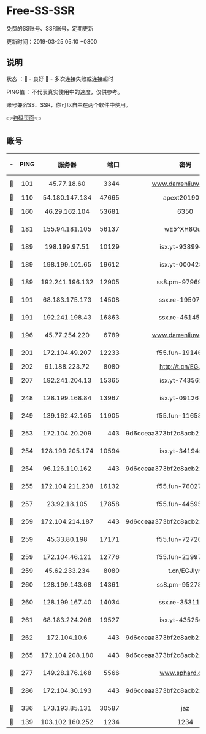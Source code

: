 # Free-SS-SSR

免费的SS账号、SSR账号，定期更新

更新时间：2019-03-25 05:10 +0800

## 说明

状态     ：🙂 - 良好 🙁 - 多次连接失败或连接超时

PING值   ：不代表真实使用中的速度，仅供参考。

账号兼容SS、SSR，你可以自由在两个软件中使用。

👉[扫码页面](https://liesauer.github.io/Free-SS-SSR/)👈

## 账号

|-|PING|服务器|端口|密码|加密方式|区域|
|:----:|:----:|:-----:|-----:|:----:|:----:|:----:|
|🙂|101|45.77.18.60|3344|www.darrenliuwei.com|aes-256-cfb|JP|
|🙂|110|54.180.147.134|47665|apext2019001|chacha20|KR|
|🙂|160|46.29.162.104|53681|6350|aes-128-ctr|RU|
|🙂|181|155.94.181.105|56137|wE5^XH8Quw|aes-256-cfb|US|
|🙂|189|198.199.97.51|10129|isx.yt-93899437|aes-256-cfb|US|
|🙂|189|198.199.101.65|19612|isx.yt-00042869|aes-256-cfb|US|
|🙂|189|192.241.196.132|12905|ss8.pm-97969807|aes-256-cfb|US|
|🙂|191|68.183.175.173|14508|ssx.re-19507482|aes-256-cfb|US|
|🙂|191|192.241.198.43|16863|ssx.re-46145720|aes-256-cfb|US|
|🙂|196|45.77.254.220|6789|www.darrenliuwei.com|aes-256-cfb|SG|
|🙂|201|172.104.49.207|12233|f55.fun-19146730|aes-256-cfb|SG|
|🙂|202|91.188.223.72|8080|http://t.cn/EGJIyrl|rc4-md5|RU|
|🙂|207|192.241.204.13|15365|isx.yt-74356229|aes-256-cfb|US|
|🙂|248|128.199.168.84|13967|isx.yt-09126188|aes-256-cfb|SG|
|🙂|249|139.162.42.165|11905|f55.fun-11658175|aes-256-cfb|SG|
|🙂|253|172.104.20.209|443|9d6cceaa373bf2c8acb22e60b6a58be6|aes-256-cfb|US|
|🙂|254|128.199.205.174|10594|isx.yt-34194530|aes-256-cfb|SG|
|🙂|254|96.126.110.162|443|9d6cceaa373bf2c8acb22e60b6a58be6|aes-256-cfb|US|
|🙂|255|172.104.211.238|16132|f55.fun-76027787|aes-256-cfb|US|
|🙂|257|23.92.18.105|17858|f55.fun-44595714|aes-256-cfb|US|
|🙂|259|172.104.214.187|443|9d6cceaa373bf2c8acb22e60b6a58be6|aes-256-cfb|US|
|🙂|259|45.33.80.198|17171|f55.fun-72726729|aes-256-cfb|US|
|🙂|259|172.104.46.121|12776|f55.fun-21997792|aes-256-cfb|SG|
|🙂|259|45.62.233.234|8080|t.cn/EGJIyrl|rc4-md5|CA|
|🙂|260|128.199.143.68|14361|ss8.pm-95278074|aes-256-cfb|SG|
|🙂|260|128.199.167.40|14034|ssx.re-35311093|aes-256-cfb|SG|
|🙂|261|68.183.224.206|19527|isx.yt-43525673|aes-256-cfb|SG|
|🙂|262|172.104.10.6|443|9d6cceaa373bf2c8acb22e60b6a58be6|aes-256-cfb|US|
|🙂|265|172.104.208.180|443|9d6cceaa373bf2c8acb22e60b6a58be6|aes-256-cfb|US|
|🙂|277|149.28.176.168|5566|www.sphard.com|aes-256-cfb|AU|
|🙂|286|172.104.30.193|443|9d6cceaa373bf2c8acb22e60b6a58be6|aes-256-cfb|US|
|🙂|336|173.193.85.131|30587|jaz|aes-256-cfb|US|
|🙂|139|103.102.160.252|1234|1234|rc4-md5|JP|
